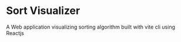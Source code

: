 # Sort Visualizer

A Web application visualizing sorting algorithm built with vite cli using Reactjs